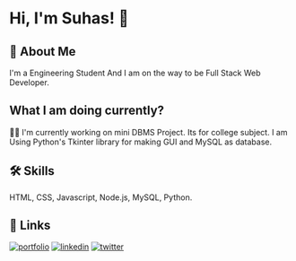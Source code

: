 
# Hi, I'm Suhas! 👋


## 🚀 About Me
I'm a Engineering Student And I am on the way to be Full Stack Web Developer.


## What I am doing currently?
👩‍💻 I'm currently working on mini DBMS Project. Its for college subject. I am Using Python's Tkinter library for making GUI and MySQL as database. 


## 🛠 Skills
HTML, CSS, Javascript, Node.js, MySQL, Python.


## 🔗 Links
[![portfolio](https://img.shields.io/badge/my_portfolio-000?style=for-the-badge&logo=ko-fi&logoColor=white)]()
[![linkedin](https://img.shields.io/badge/linkedin-0A66C2?style=for-the-badge&logo=linkedin&logoColor=white)](https://www.linkedin.com/in/khobragadesuhas)
[![twitter](https://img.shields.io/badge/twitter-1DA1F2?style=for-the-badge&logo=twitter&logoColor=white)](https://twitter.com/suhaasya/)


